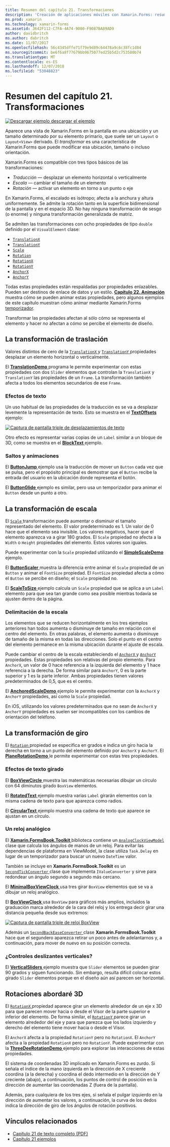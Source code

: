 ```yaml
---
title: Resumen del capítulo 21. Transformaciones
description: 'Creación de aplicaciones móviles con Xamarin.Forms: resumen del capítulo 21. Transformaciones'
ms.prod: xamarin
ms.technology: xamarin-forms
ms.assetid: 3642F112-C7FA-4A74-9000-F9087BA89AD9
author: davidbritch
ms.author: dabritch
ms.date: 11/07/2017
ms.openlocfilehash: 56c4345dffe71f79e9d89c64478a9c6c38fc1d84
ms.sourcegitcommit: be6f6a8f77679bb9675077ed25b5d2c753580b74
ms.translationtype: MT
ms.contentlocale: es-ES
ms.lasthandoff: 12/07/2018
ms.locfileid: "53048823"
---
```

# <a name="summary-of-chapter-21-transforms"></a>Resumen del capítulo 21. Transformaciones

[![Descargar ejemplo](~/media/shared/download.png) descargar el ejemplo](https://github.com/xamarin/xamarin-forms-book-samples/tree/master/Chapter21)

Aparece una vista de Xamarin.Forms en la pantalla en una ubicación y un tamaño determinado por su elemento primario, que suele ser un `Layout` o `Layout<View>` derivado. El *transformar* es una característica de Xamarin.Forms que puede modificar esa ubicación, tamaño o incluso orientación.

Xamarin.Forms es compatible con tres tipos básicos de las transformaciones:

- *Traducción* &mdash; desplazar un elemento horizontal o verticalmente
- *Escala* &mdash; cambiar el tamaño de un elemento
- *Rotación* &mdash; activar un elemento en torno a un punto o eje

En Xamarin.Forms, el escalado es isótropo; afecta a la anchura y altura uniformemente. Se admite la rotación tanto en la superficie bidimensional de la pantalla y en el espacio 3D. No hay ninguna transformación de sesgo (o enorme) y ninguna transformación generalizada de matriz.

Se admiten las transformaciones con ocho propiedades de tipo `double` definido por el `VisualElement` clase:

- [`TranslationX`](xref:Xamarin.Forms.VisualElement.TranslationX)
- [`TranslationY`](xref:Xamarin.Forms.VisualElement.TranslationY)
- [`Scale`](xref:Xamarin.Forms.VisualElement.Scale)
- [`Rotation`](xref:Xamarin.Forms.VisualElement.Rotation)
- [`RotationX`](xref:Xamarin.Forms.VisualElement.RotationX)
- [`RotationY`](xref:Xamarin.Forms.VisualElement.RotationY)
- [`AnchorX`](xref:Xamarin.Forms.VisualElement.AnchorX)
- [`AnchorY`](xref:Xamarin.Forms.VisualElement.AnchorY)

Todas estas propiedades están respaldadas por propiedades enlazables. Pueden ser destinos de enlace de datos y un estilo. [**Capítulo 22. Animación** ](~/xamarin-forms/creating-mobile-apps-xamarin-forms/summaries/chapter22.md) muestra cómo se pueden animar estas propiedades, pero algunos ejemplos de este capítulo muestran cómo animar mediante Xamarin.Forms [temporizador](~/xamarin-forms/platform/device.md#Device_StartTimer).

Transformar las propiedades afectan al sólo cómo se representa el elemento y hacer *no* afectan a cómo se percibe el elemento de diseño.

## <a name="the-translation-transform"></a>La transformación de traslación

Valores distintos de cero de la [ `TranslationX` ](xref:Xamarin.Forms.VisualElement.TranslationX) y [ `TranslationY` ](xref:Xamarin.Forms.VisualElement.TranslationY) propiedades desplazar un elemento horizontal o verticalmente.

El [ **TranslationDemo** ](https://github.com/xamarin/xamarin-forms-book-samples/tree/master/Chapter21/TranslationDemo) programa le permite experimentar con estas propiedades con dos `Slider` elementos que controlan la `TranslationX` y `TranslationY` las propiedades de un `Frame`. La transformación también afecta a todos los elementos secundarios de ese `Frame`.

### <a name="text-effects"></a>Efectos de texto

Un uso habitual de las propiedades de la traducción es se va a desplazar levemente la representación de texto. Esto se muestra en el [ **TextOffsets** ](https://github.com/xamarin/xamarin-forms-book-samples/tree/master/Chapter21/TextOffsets) ejemplo:

[![Captura de pantalla triple de desplazamientos de texto](images/ch21fg03-small.png "texto desplazamientos")](images/ch21fg03-large.png#lightbox "desplazamientos de texto")

Otro efecto es representar varias copias de un `Label` similar a un bloque de 3D, como se muestra en el [ **BlockText** ](https://github.com/xamarin/xamarin-forms-book-samples/tree/master/Chapter21/BlockText) ejemplo.

### <a name="jumps-and-animations"></a>Saltos y animaciones

El [ **ButtonJump** ](https://github.com/xamarin/xamarin-forms-book-samples/tree/master/Chapter21/ButtonJump) ejemplo usa la traducción de mover un `Button` cada vez que se pulsa, pero el propósito principal es demostrar que el `Button` recibe la entrada del usuario en la ubicación donde representa el botón.

El [ **ButtonGlide** ](https://github.com/xamarin/xamarin-forms-book-samples/tree/master/Chapter21/ButtonGlide) ejemplo es similar, pero usa un temporizador para animar el `Button` desde un punto a otro.

## <a name="the-scale-transform"></a>La transformación de escala

El [ `Scale` ](xref:Xamarin.Forms.VisualElement.Scale) transformación puede aumentar o disminuir el tamaño representado del elemento. El valor predeterminado es 1. Un valor de 0 hace que el elemento sea invisible. Los valores negativos, hacer que el elemento aparezca va a girar 180 grados. El `Scale` propiedad no afecta a la `Width` o `Height` propiedades del elemento. Estos valores son iguales.

Puede experimentar con la `Scale` propiedad utilizando el [ **SimpleScaleDemo** ](https://github.com/xamarin/xamarin-forms-book-samples/tree/master/Chapter21/SimpleScaleDemo) ejemplo.

El [ **ButtonScaler** ](https://github.com/xamarin/xamarin-forms-book-samples/tree/master/Chapter21/ButtonScaler) muestra la diferencia entre animar el `Scale` propiedad de un `Button` y animar el `FontSize` propiedad. El `FontSize` propiedad afecta a cómo el `Button` se percibe en diseño; el `Scale` propiedad no.

El [ **ScaleToSize** ](https://github.com/xamarin/xamarin-forms-book-samples/tree/master/Chapter21/ScaleToSize) ejemplo calcula un `Scale` propiedad que se aplica a un `Label` elemento para que sea tan grande como sea posible mientras todavía se ajusten dentro de la página.

### <a name="anchoring-the-scale"></a>Delimitación de la escala

Los elementos que se reducen horizontalmente en los tres ejemplos anteriores han todos aumenta o disminuye de tamaño en relación con el centro del elemento. En otras palabras, el elemento aumenta o disminuye de tamaño de la misma en todas las direcciones. Solo el punto en el centro del elemento permanece en la misma ubicación durante el ajuste de escala.

Puede cambiar el centro de la escala estableciendo el [ `AnchorX` ](xref:Xamarin.Forms.VisualElement.AnchorX) y [ `AnchorY` ](xref:Xamarin.Forms.VisualElement.AnchorY) propiedades. Estas propiedades son relativas del propio elemento. Para `AnchorX`, un valor de 0 hace referencia a la izquierda del elemento y 1 hace referencia a la derecha. De forma similar para `AnchorY`, 0 es la parte superior y 1 es la parte inferior. Ambas propiedades tienen valores predeterminados de 0,5, que es el centro.

El [ **AnchoredScaleDemo** ](https://github.com/xamarin/xamarin-forms-book-samples/tree/master/Chapter21/AnchoredScaleDemo) ejemplo le permite experimentar con la `AnchorX` y `AnchorY` propiedades, así como la `Scale` propiedad.

En iOS, utilizando los valores predeterminados que no sean de `AnchorX` y `AnchorY` propiedades es suelen ser incompatibles con los cambios de orientación del teléfono.

## <a name="the-rotation-transform"></a>La transformación de giro

El [ `Rotation` ](xref:Xamarin.Forms.VisualElement.Rotation) propiedad se especifica en grados e indica un giro hacia la derecha en torno a un punto del elemento definido por `AnchorX` y `AnchorY`. El [ **PlaneRotationDemo** ](https://github.com/xamarin/xamarin-forms-book-samples/tree/master/Chapter21/PlaneRotationDemo) le permite experimentar con estas tres propiedades.

### <a name="rotated-text-effects"></a>Efectos de texto girado

El [ **BoxViewCircle** ](https://github.com/xamarin/xamarin-forms-book-samples/tree/master/Chapter21/BoxViewCircle) muestra las matemáticas necesarias dibujar un círculo con 64 diminutos girado `BoxView` elementos.

El [ **RotatedText** ](https://github.com/xamarin/xamarin-forms-book-samples/tree/master/Chapter21/RotatedText) ejemplo muestra varias `Label` girarán elementos con la misma cadena de texto para que aparezca como radios.

El [ **CircularText** ](https://github.com/xamarin/xamarin-forms-book-samples/tree/master/Chapter21/CircularText) ejemplo muestra una cadena de texto que aparece se ajustan en un círculo.

### <a name="an-analog-clock"></a>Un reloj analógico

El [ **Xamarin.FormsBook.Toolkit** ](https://github.com/xamarin/xamarin-forms-book-samples/tree/master/Libraries/Xamarin.FormsBook.Toolkit) biblioteca contiene un [ `AnalogClockViewModel` ](https://github.com/xamarin/xamarin-forms-book-samples/blob/master/Libraries/Xamarin.FormsBook.Toolkit/Xamarin.FormsBook.Toolkit/AnalogClockViewModel.cs) clase que calcula los ángulos de manos de un reloj. Para evitar las dependencias de plataforma en ViewModel, la clase utiliza `Task.Delay` en lugar de un temporizador para buscar un nuevo `DateTime` valor.

También se incluye en **Xamarin.FormsBook.Toolkit** es un [ `SecondTickConverter` ](https://github.com/xamarin/xamarin-forms-book-samples/blob/master/Libraries/Xamarin.FormsBook.Toolkit/Xamarin.FormsBook.Toolkit/SecondTickConverter.cs) clase que implementa `IValueConverter` y sirve para redondear un ángulo segundo a segundo más cercano.

El [ **MinimalBoxViewClock** ](https://github.com/xamarin/xamarin-forms-book-samples/tree/master/Chapter21/MinimalBoxViewClock) usa tres girar `BoxView` elementos que se va a dibujar un reloj analógico.

El [ **BoxViewClock** ](https://github.com/xamarin/xamarin-forms-book-samples/tree/master/Chapter21/BoxViewClock) usa `BoxView` para gráficos más amplios, incluidos la graduación marca alrededor de la cara del reloj y los entrega decir girar una distancia pequeña desde sus extremos:

[![Captura de pantalla triple de reloj BoxView](images/ch21fg17-small.png "cara del reloj analógico")](images/ch21fg17-large.png#lightbox "cara del reloj analógico")

Además un [ `SecondBackEaseConverter` ](https://github.com/xamarin/xamarin-forms-book-samples/blob/master/Libraries/Xamarin.FormsBook.Toolkit/Xamarin.FormsBook.Toolkit/SecondBackEaseConverter.cs) clase **Xamarin.FormsBook.Toolkit** hace que el segundero aparezca retirar un poco antes de adelantarnos y, a continuación, para mover de nuevo en su posición correcta.

### <a name="vertical-sliders"></a>¿Controles deslizantes verticales?

El [ **VerticalSliders** ](https://github.com/xamarin/xamarin-forms-book-samples/tree/master/Chapter21/VerticalSliders) ejemplo muestra que `Slider` elementos se pueden girar 90 grados y siguen funcionando. Sin embargo, resulta difícil colocar estos girado `Slider` elementos porque en el diseño aún así parecen ser horizontal.

## <a name="3d-ish-rotations"></a>Rotaciones abordaré 3D

El [ `RotationX` ](xref:Xamarin.Forms.VisualElement.RotationX) propiedad aparece girar un elemento alrededor de un eje x 3D para que parecen mover hacia o desde el Visor de la parte superior e inferior del elemento. De forma similar, el [ `RotationY` ](xref:Xamarin.Forms.VisualElement.RotationY) parece girar un elemento alrededor del eje y para que parezca que los lados izquierdo y derecho del elemento tiene mover hacia o desde el Visor.

El `AnchorX` afecta a la propiedad `RotationY` pero no `RotationX`. El `AnchorY` afecta a la propiedad `RotationX` pero no `RotationY`. Puede experimentar con la [ **ThreeDeeRotationDemo** ](https://github.com/xamarin/xamarin-forms-book-samples/tree/master/Chapter21/ThreeDeeRotationDemo) ejemplo para explorar las interacciones de estas propiedades.

El sistema de coordenadas 3D implicado en Xamarin.Forms es zurdo. Si señala el índice de la mano izquierda en la dirección de X creciente coordina (a la derecha) y coordina el dedo intermedio en la dirección de Y creciente (abajo), a continuación, los puntos de control de posición en la dirección de aumentar las coordenadas Z (fuera de la pantalla).

Además, para cualquiera de los tres ejes, si señala el pulgar izquierdo en la dirección de aumentar los valores, a continuación, la curva de los dedos indica la dirección de giro de los ángulos de rotación positivos.



## <a name="related-links"></a>Vínculos relacionados

- [Capítulo 21 de texto completo (PDF)](https://download.xamarin.com/developer/xamarin-forms-book/XamarinFormsBook-Ch21-Apr2016.pdf)
- [Capítulo 21 ejemplos](https://github.com/xamarin/xamarin-forms-book-samples/tree/master/Chapter21)
